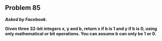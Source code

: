 ## Problem 85

***Asked by Facebook.***

**Given three 32-bit integers x, y and b, return x if b is 1 and y if b is 0, using only mathematical or bit operations. You can assume b can only be 1 or 0.**
